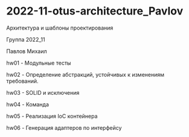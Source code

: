 #  2022-11-otus-architecture_Pavlov

Архитектура и шаблоны проектирования

Группа 2022_11

Павлов Михаил

hw01 - Модульные тесты

hw02 -  Определение абстракций, устойчивых к изменениям требований.

hw03 - SOLID и исключения

hw04 - Команда

hw05 - Реализация IoC контейнера

hw06 - Генерация адаптеров по интерфейсу